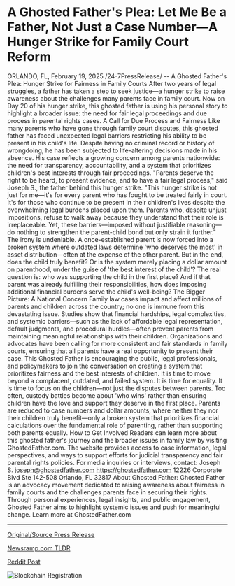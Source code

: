 # A Ghosted Father's Plea: Let Me Be a Father, Not Just a Case Number—A Hunger Strike for Family Court Reform

ORLANDO, FL, February 19, 2025 /24-7PressRelease/ -- A Ghosted Father's Plea: Hunger Strike for Fairness in Family Courts  After two years of legal struggles, a father has taken a step to seek justice—a hunger strike to raise awareness about the challenges many parents face in family court. Now on Day 20 of his hunger strike, this ghosted father is using his personal story to highlight a broader issue: the need for fair legal proceedings and due process in parental rights cases.  A Call for Due Process and Fairness  Like many parents who have gone through family court disputes, this ghosted father has faced unexpected legal barriers restricting his ability to be present in his child's life. Despite having no criminal record or history of wrongdoing, he has been subjected to life-altering decisions made in his absence. His case reflects a growing concern among parents nationwide: the need for transparency, accountability, and a system that prioritizes children's best interests through fair proceedings.  "Parents deserve the right to be heard, to present evidence, and to have a fair legal process," said Joseph S., the father behind this hunger strike. "This hunger strike is not just for me—it's for every parent who has fought to be treated fairly in court. It's for those who continue to be present in their children's lives despite the overwhelming legal burdens placed upon them. Parents who, despite unjust impositions, refuse to walk away because they understand that their role is irreplaceable. Yet, these barriers—imposed without justifiable reasoning—do nothing to strengthen the parent-child bond but only strain it further."  The irony is undeniable. A once-established parent is now forced into a broken system where outdated laws determine 'who deserves the most' in asset distribution—often at the expense of the other parent. But in the end, does the child truly benefit? Or is the system merely placing a dollar amount on parenthood, under the guise of 'the best interest of the child'? The real question is: who was supporting the child in the first place? And if that parent was already fulfilling their responsibilities, how does imposing additional financial burdens serve the child's well-being?  The Bigger Picture: A National Concern  Family law cases impact and affect millions of parents and children across the country; no one is immune from this devastating issue. Studies show that financial hardships, legal complexities, and systemic barriers—such as the lack of affordable legal representation, default judgments, and procedural hurdles—often prevent parents from maintaining meaningful relationships with their children.  Organizations and advocates have been calling for more consistent and fair standards in family courts, ensuring that all parents have a real opportunity to present their case. This Ghosted Father is encouraging the public, legal professionals, and policymakers to join the conversation on creating a system that prioritizes fairness and the best interests of children.  It is time to move beyond a complacent, outdated, and failed system. It is time for equality. It is time to focus on the children—not just the disputes between parents. Too often, custody battles become about 'who wins' rather than ensuring children have the love and support they deserve in the first place. Parents are reduced to case numbers and dollar amounts, where neither they nor their children truly benefit—only a broken system that prioritizes financial calculations over the fundamental role of parenting, rather than supporting both parents equally.  How to Get Involved  Readers can learn more about this ghosted father's journey and the broader issues in family law by visiting GhostedFather.com. The website provides access to case information, legal perspectives, and ways to support efforts for judicial transparency and fair parental rights policies.  For media inquiries or interviews, contact:  Joseph S. joseph@ghostedfather.com https://ghostedfather.com 12226 Corporate Blvd  Ste 142-508  Orlando, FL 32817  About Ghosted Father:  Ghosted Father is an advocacy movement dedicated to raising awareness about fairness in family courts and the challenges parents face in securing their rights. Through personal experiences, legal insights, and public engagement, Ghosted Father aims to highlight systemic issues and push for meaningful change. Learn more at GhostedFather.com 

---

[Original/Source Press Release](https://www.24-7pressrelease.com/press-release/519837/a-ghosted-fathers-plea-let-me-be-a-father-not-just-a-case-numbera-hunger-strike-for-family-court-reform)
                    

[Newsramp.com TLDR](https://newsramp.com/curated-news/father-s-hunger-strike-highlights-need-for-fairness-in-family-courts/21afe4f6d04379ef596d8d496e7b2728) 

 



[Reddit Post](https://www.reddit.com/r/newsramp/comments/1ite8kl/fathers_hunger_strike_highlights_need_for/) 



![Blockchain Registration](https://cdn.newsramp.app/24-7PressRelease/qrcode/252/19/taroCle3.webp)
